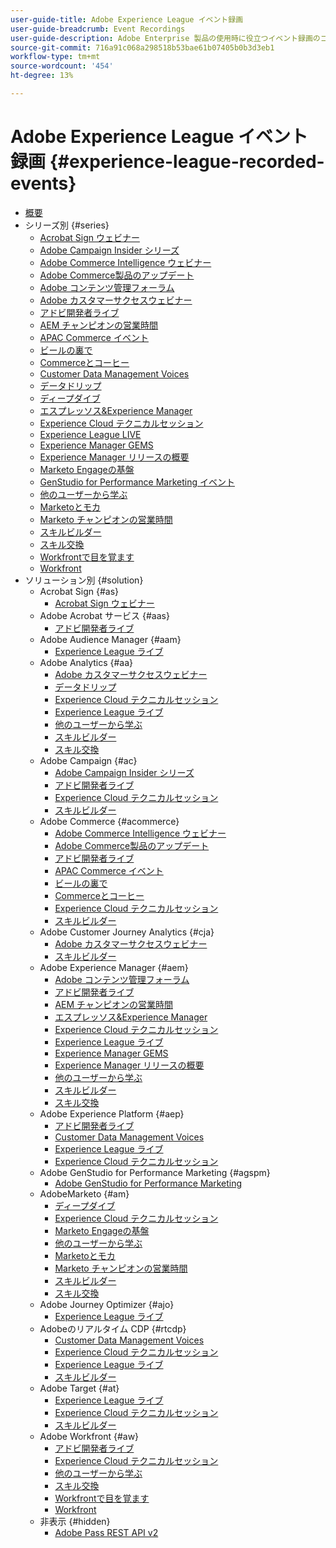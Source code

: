 ```yaml
---
user-guide-title: Adobe Experience League イベント録画
user-guide-breadcrumb: Event Recordings
user-guide-description: Adobe Enterprise 製品の使用時に役立つイベント録画のコレクション
source-git-commit: 716a91c068a298518b53bae61b07405b0b3d3eb1
workflow-type: tm+mt
source-wordcount: '454'
ht-degree: 13%

---
```



# Adobe Experience League イベント録画 {#experience-league-recorded-events}

+ [概要](overview.md)
+ シリーズ別 {#series}
   + [Acrobat Sign ウェビナー ](https://experienceleague.adobe.com/docs/events/acrobat-sign-webinars/overview.html?lang=ja)
   + [Adobe Campaign Insider シリーズ ](https://experienceleague.adobe.com/docs/events/adobe-campaign-insider-recordings/overview.html?lang=ja)
   + [Adobe Commerce Intelligence ウェビナー ](https://experienceleague.adobe.com/docs/events/mbi-webinars-recordings/overview.html?lang=ja)
   + [Adobe Commerce製品のアップデート ](https://experienceleague.adobe.com/docs/events/adobe-commerce-product-update-recordings/overview.html?lang=ja)
   + [Adobe コンテンツ管理フォーラム ](https://experienceleague.adobe.com/docs/events/adobe-content-management-forum-recordings/overview.html?lang=ja)
   + [Adobe カスタマーサクセスウェビナー ](https://experienceleague.adobe.com/docs/events/adobe-customer-success-webinar-recordings/overview.html?lang=ja)
   + [アドビ開発者ライブ](https://experienceleague.adobe.com/docs/events/adobe-developers-live-recordings/overview.html?lang=ja)
   + [AEM チャンピオンの営業時間 ](https://experienceleague.adobe.com/docs/events/aem-champion-office-hours/overview.html?lang=ja)
   + [APAC Commerce イベント ](https://experienceleague.adobe.com/docs/events/apac-commerce-recordings/overview.html?lang=ja)
   + [ ビールの裏で ](https://experienceleague.adobe.com/docs/events/behind-the-brew-recordings/overview.html?lang=ja)
   + [Commerceとコーヒー ](https://experienceleague.adobe.com/docs/events/commerce-and-coffee-recordings/overview.html?lang=ja)
   + [Customer Data Management Voices](https://experienceleague.adobe.com/docs/events/customer-data-management-voices-recordings/overview.html?lang=ja)
   + [ データドリップ ](https://experienceleague.adobe.com/docs/events/data-drip-recordings/overview.html?lang=ja)
   + [ ディープダイブ ](https://experienceleague.adobe.com/docs/events/deep-dives-recordings/overview.html?lang=ja)
   + [ エスプレッソス&amp;Experience Manager](https://experienceleague.adobe.com/docs/events/espressos-and-experience-manager-recordings/overview.html?lang=ja)
   + [Experience Cloud テクニカルセッション ](https://experienceleague.adobe.com/docs/events/tech-sessions/overview.html?lang=ja)
   + [Experience League LIVE](https://experienceleague.adobe.com/docs/events/experience-league-live-recordings/overview.html?lang=ja)
   + [Experience Manager GEMS](https://experienceleague.adobe.com/docs/events/experience-manager-gems-recordings/overview.html?lang=ja)
   + [Experience Manager リリースの概要 ](https://experienceleague.adobe.com/docs/events/aemcs-release-update-recordings/overview.html?lang=ja)
   + [Marketo Engageの基盤 ](https://experienceleague.adobe.com/docs/events/foundations-of-marketo-engage/overview.md)
   + [GenStudio for Performance Marketing イベント ](https://experienceleague.adobe.com/docs/events/genstudio-for-performance-marketing-events/overview.html?lang=ja)
   + [ 他のユーザーから学ぶ ](https://experienceleague.adobe.com/docs/events/learn-from-your-peers-recordings/overview.html?lang=ja)
   + [Marketoとモカ ](https://experienceleague.adobe.com/docs/events/marketo-and-mochas-recordings/overview.html?lang=ja)
   + [Marketo チャンピオンの営業時間 ](https://experienceleague.adobe.com/docs/events/marketo-champion-office-hours/overview.html?lang=ja)
   + [ スキルビルダー ](https://experienceleague.adobe.com/docs/events/skill-builder-recordings/overview.html?lang=ja)
   + [ スキル交換 ](https://experienceleague.adobe.com/docs/events/the-skill-exchange-recordings/overview.html?lang=ja)
   + [Workfrontで目を覚ます ](https://experienceleague.adobe.com/docs/events/wake-up-with-workfront-recordings/overview.html?lang=ja)
   + [Workfront](https://experienceleague.adobe.com/docs/events/workfront-recordings/overview.html?lang=ja)
+ ソリューション別 {#solution}
   + Acrobat Sign {#as}
      + [Acrobat Sign ウェビナー ](https://experienceleague.adobe.com/docs/events/acrobat-sign-webinars/overview.html?lang=ja)
   + Adobe Acrobat サービス {#aas}
      + [アドビ開発者ライブ](https://experienceleague.adobe.com/docs/events/adobe-developers-live-recordings/overview.html?lang=ja)
   + Adobe Audience Manager {#aam}
      + [Experience League ライブ ](https://experienceleague.adobe.com/docs/events/experience-league-live-recordings/overview.html?lang=ja)
   + Adobe Analytics {#aa}
      + [Adobe カスタマーサクセスウェビナー ](https://experienceleague.adobe.com/docs/events/adobe-customer-success-webinar-recordings/overview.html?lang=ja)
      + [ データドリップ ](https://experienceleague.adobe.com/docs/events/data-drip-recordings/overview.html?lang=ja)
      + [Experience Cloud テクニカルセッション ](https://experienceleague.adobe.com/docs/events/tech-sessions/overview.html?lang=ja)
      + [Experience League ライブ ](https://experienceleague.adobe.com/docs/events/experience-league-live-recordings/overview.html?lang=ja)
      + [ 他のユーザーから学ぶ ](https://experienceleague.adobe.com/docs/events/learn-from-your-peers-recordings/overview.html?lang=ja)
      + [ スキルビルダー ](https://experienceleague.adobe.com/docs/events/skill-builder-recordings/overview.html?lang=ja)
      + [ スキル交換 ](https://experienceleague.adobe.com/docs/events/the-skill-exchange-recordings/overview.html?lang=ja)
   + Adobe Campaign {#ac}
      + [Adobe Campaign Insider シリーズ ](https://experienceleague.adobe.com/docs/events/adobe-campaign-insider-recordings/overview.html?lang=ja)
      + [アドビ開発者ライブ](https://experienceleague.adobe.com/docs/events/adobe-developers-live-recordings/overview.html?lang=ja)
      + [Experience Cloud テクニカルセッション ](https://experienceleague.adobe.com/docs/events/tech-sessions/overview.html?lang=ja)
      + [ スキルビルダー ](https://experienceleague.adobe.com/docs/events/skill-builder-recordings/overview.html?lang=ja)
   + Adobe Commerce {#acommerce}
      + [Adobe Commerce Intelligence ウェビナー ](https://experienceleague.adobe.com/docs/events/mbi-webinars-recordings/overview.html?lang=ja)
      + [Adobe Commerce製品のアップデート ](https://experienceleague.adobe.com/docs/events/adobe-commerce-product-update-recordings/overview.html?lang=ja)
      + [アドビ開発者ライブ](https://experienceleague.adobe.com/docs/events/adobe-developers-live-recordings/overview.html?lang=ja)
      + [APAC Commerce イベント ](https://experienceleague.adobe.com/docs/events/apac-commerce-recordings/overview.html?lang=ja)
      + [ ビールの裏で ](https://experienceleague.adobe.com/docs/events/behind-the-brew-recordings/overview.html?lang=ja)
      + [Commerceとコーヒー ](https://experienceleague.adobe.com/docs/events/commerce-and-coffee-recordings/overview.html?lang=ja)
      + [Experience Cloud テクニカルセッション ](https://experienceleague.adobe.com/docs/events/tech-sessions/overview.html?lang=ja)
      + [ スキルビルダー ](https://experienceleague.adobe.com/docs/events/skill-builder-recordings/overview.html?lang=ja)
   + Adobe Customer Journey Analytics {#cja}
      + [Adobe カスタマーサクセスウェビナー ](https://experienceleague.adobe.com/docs/events/adobe-customer-success-webinar-recordings/overview.html?lang=ja)
      + [ スキルビルダー ](https://experienceleague.adobe.com/docs/events/skill-builder-recordings/overview.html?lang=ja)
   + Adobe Experience Manager {#aem}
      + [Adobe コンテンツ管理フォーラム ](https://experienceleague.adobe.com/docs/events/adobe-content-management-forum-recordings/overview.html?lang=ja)
      + [アドビ開発者ライブ](https://experienceleague.adobe.com/docs/events/adobe-developers-live-recordings/overview.html?lang=ja)
      + [AEM チャンピオンの営業時間 ](https://experienceleague.adobe.com/docs/events/aem-champion-office-hours/overview.html?lang=ja)
      + [ エスプレッソス&amp;Experience Manager](https://experienceleague.adobe.com/docs/events/espressos-and-experience-manager-recordings/overview.html?lang=ja)
      + [Experience Cloud テクニカルセッション ](https://experienceleague.adobe.com/docs/events/tech-sessions/overview.html?lang=ja)
      + [Experience League ライブ ](https://experienceleague.adobe.com/docs/events/experience-league-live-recordings/overview.html?lang=ja)
      + [Experience Manager GEMS](https://experienceleague.adobe.com/docs/events/experience-manager-gems-recordings/overview.html?lang=ja)
      + [Experience Manager リリースの概要 ](https://experienceleague.adobe.com/docs/events/aemcs-release-update-recordings/overview.html?lang=ja)
      + [ 他のユーザーから学ぶ ](https://experienceleague.adobe.com/docs/events/learn-from-your-peers-recordings/overview.html?lang=ja)
      + [ スキルビルダー ](https://experienceleague.adobe.com/docs/events/skill-builder-recordings/overview.html?lang=ja)
      + [ スキル交換 ](https://experienceleague.adobe.com/docs/events/the-skill-exchange-recordings/overview.html?lang=ja)
   + Adobe Experience Platform {#aep}
      + [アドビ開発者ライブ](https://experienceleague.adobe.com/docs/events/adobe-developers-live-recordings/overview.html?lang=ja)
      + [Customer Data Management Voices](https://experienceleague.adobe.com/docs/events/customer-data-management-voices-recordings/overview.html?lang=ja)
      + [Experience League ライブ ](https://experienceleague.adobe.com/docs/events/experience-league-live-recordings/overview.html?lang=ja)
      + [Experience Cloud テクニカルセッション ](https://experienceleague.adobe.com/docs/events/tech-sessions/overview.html?lang=ja)
   + Adobe GenStudio for Performance Marketing {#agspm}
      + [Adobe GenStudio for Performance Marketing](https://experienceleague.adobe.com/docs/events/genstudio-for-performance-marketing-events/overview.html?lang=ja)
   + AdobeMarketo {#am}
      + [ ディープダイブ ](https://experienceleague.adobe.com/docs/events/deep-dives-recordings/overview.html?lang=ja)
      + [Experience Cloud テクニカルセッション ](https://experienceleague.adobe.com/docs/events/tech-sessions/overview.html?lang=ja)
      + [Marketo Engageの基盤 ](https://experienceleague.adobe.com/docs/events/foundations-of-marketo-engage/overview.md)
      + [ 他のユーザーから学ぶ ](https://experienceleague.adobe.com/docs/events/learn-from-your-peers-recordings/overview.html?lang=ja)
      + [Marketoとモカ ](https://experienceleague.adobe.com/docs/events/marketo-and-mochas-recordings/overview.html?lang=ja)
      + [Marketo チャンピオンの営業時間 ](https://experienceleague.adobe.com/docs/events/marketo-champion-office-hours/overview.html?lang=ja)
      + [ スキルビルダー ](https://experienceleague.adobe.com/docs/events/skill-builder-recordings/overview.html?lang=ja)
      + [ スキル交換 ](https://experienceleague.adobe.com/docs/events/the-skill-exchange-recordings/overview.html?lang=ja)
   + Adobe Journey Optimizer {#ajo}
      + [Experience League ライブ ](https://experienceleague.adobe.com/docs/events/experience-league-live-recordings/overview.html?lang=ja)
   + Adobeのリアルタイム CDP {#rtcdp}
      + [Customer Data Management Voices](https://experienceleague.adobe.com/docs/events/customer-data-management-voices-recordings/overview.html?lang=ja)
      + [Experience Cloud テクニカルセッション ](https://experienceleague.adobe.com/docs/events/tech-sessions/overview.html?lang=ja)
      + [Experience League ライブ ](https://experienceleague.adobe.com/docs/events/experience-league-live-recordings/overview.html?lang=ja)
      + [ スキルビルダー ](https://experienceleague.adobe.com/docs/events/skill-builder-recordings/overview.html?lang=ja)
   + Adobe Target {#at}
      + [Experience League ライブ ](https://experienceleague.adobe.com/docs/events/experience-league-live-recordings/overview.html?lang=ja)
      + [Experience Cloud テクニカルセッション ](https://experienceleague.adobe.com/docs/events/tech-sessions/overview.html?lang=ja)
      + [ スキルビルダー ](https://experienceleague.adobe.com/docs/events/skill-builder-recordings/overview.html?lang=ja)
   + Adobe Workfront {#aw}
      + [アドビ開発者ライブ](https://experienceleague.adobe.com/docs/events/adobe-developers-live-recordings/overview.html?lang=ja)
      + [Experience Cloud テクニカルセッション ](https://experienceleague.adobe.com/docs/events/tech-sessions/overview.html?lang=ja)
      + [ 他のユーザーから学ぶ ](https://experienceleague.adobe.com/docs/events/learn-from-your-peers-recordings/overview.html?lang=ja)
      + [ スキル交換 ](https://experienceleague.adobe.com/docs/events/the-skill-exchange-recordings/overview.html?lang=ja)
      + [Workfrontで目を覚ます ](https://experienceleague.adobe.com/docs/events/wake-up-with-workfront-recordings/overview.html?lang=ja)
      + [Workfront](https://experienceleague.adobe.com/docs/events/workfront-recordings/overview.html?lang=ja)
   + 非表示 {#hidden}
      + [Adobe Pass REST API v2](../single-events/adobe-pass-rest-api-v2.md)